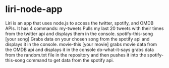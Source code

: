 # liri-node-app

Liri is an app that uses node.js to access the twitter, spotify, and OMDB APIs. 
It has 4 commands:
my-tweets
Pulls my last 20 tweets with their times from the twitter api and displays them in the console.
spotify-this-song [your song]
Grabs data on your chosen song from the spotify api and displays it in the console.
movie-this [your movie]
grabs movie data from the OMDB api and displays it in the console
do-what-it-says
grabs data from the random.txt file in the repository and then pushes it into the spotify-this-song command to get data from the spotify api.

